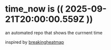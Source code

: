 # time_now is (( 2025-09-21T20:00:00.559Z ))

an automated repo that shows the currnent time

inspired by [breakingheatmap](https://github.com/breakingheatmap/breakingheatmap)